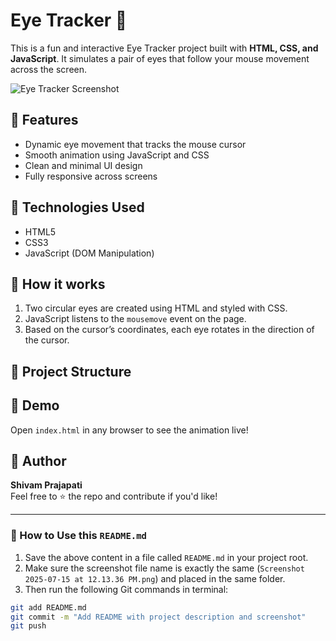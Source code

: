 # Eye Tracker 👀

This is a fun and interactive Eye Tracker project built with **HTML, CSS, and JavaScript**. It simulates a pair of eyes that follow your mouse movement across the screen.

![Eye Tracker Screenshot](./Screenshot%202025-07-15%20at%2012.13.36%E2%80%AFPM.png)

## 🔧 Features

- Dynamic eye movement that tracks the mouse cursor
- Smooth animation using JavaScript and CSS
- Clean and minimal UI design
- Fully responsive across screens

## 🚀 Technologies Used

- HTML5
- CSS3
- JavaScript (DOM Manipulation)

## 🧠 How it works

1. Two circular eyes are created using HTML and styled with CSS.
2. JavaScript listens to the `mousemove` event on the page.
3. Based on the cursor’s coordinates, each eye rotates in the direction of the cursor.

## 📁 Project Structure

## 📸 Demo

Open `index.html` in any browser to see the animation live!

## 🌟 Author

**Shivam Prajapati**  
Feel free to ⭐️ the repo and contribute if you'd like!

---

### 📝 How to Use this `README.md`

1. Save the above content in a file called `README.md` in your project root.
2. Make sure the screenshot file name is exactly the same (`Screenshot 2025-07-15 at 12.13.36 PM.png`) and placed in the same folder.
3. Then run the following Git commands in terminal:

```bash
git add README.md
git commit -m "Add README with project description and screenshot"
git push


